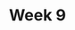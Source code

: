 ---
    title: Week 9
    weekNumber: 9
    days:
      - date: 2021-2-28
        events:
          "**LEC 22**{: .label .label-lecture } Central Limit Theorem":
            "[CIT 14.4-14.5](https://inferentialthinking.com/chapters/14/4/Central_Limit_Theorem.html)"
                
      - date: 2021-3-1
        events:
          
          "**Lab 7**{: .label .label-lab } **Center, Spread, and the Normal Distribution (due 3/1)**":
      - date: 2021-3-2
        events:
          "**LEC 23**{: .label .label-lecture } Experiment Design":
            "[CIT 14.6](https://inferentialthinking.com/chapters/14/6/Choosing_a_Sample_Size.html)"
                
      - date: 2021-3-4
        events:
          "**LEC 24**{: .label .label-lecture } Prediction and Correlation":
            "[CIT 15.1-15.2](https://inferentialthinking.com/chapters/15/Prediction.html)"
                
          "**HW 7**{: .label .label-hw } **Confidence Intervals, Normal Distributions, and the CLT**":
---